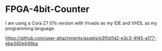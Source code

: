 # FPGA-4bit-Counter

I am using a Cora Z7 07s version with Vivado as my IDE and VHDL as my programming language.

https://github.com/user-attachments/assets/e3f0d1d2-e3c3-4f45-a177-ebe340e446ba

